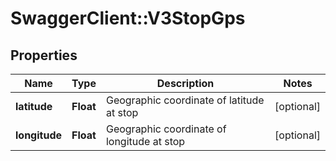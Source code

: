 # SwaggerClient::V3StopGps

## Properties
Name | Type | Description | Notes
------------ | ------------- | ------------- | -------------
**latitude** | **Float** | Geographic coordinate of latitude at stop | [optional] 
**longitude** | **Float** | Geographic coordinate of longitude at stop | [optional] 

